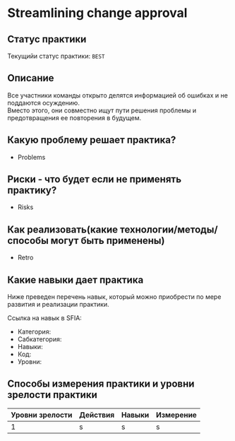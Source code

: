 # Streamlining change approval

## Статус практики

Текущийи статус практики: `BEST`

## Описание

Все участники команды открыто делятся информацией об ошибках и не поддаются осуждению.  
Вместо этого, они совместно ищут пути решения проблемы и предотвращения ее повторения в будущем.

## Какую проблему решает практика?

- Problems

## Риски - что будет если не применять практику?

- Risks

## Как реализовать(какие технологии/методы/способы могут быть применены)

- Retro

## Какие навыки дает практика

Ниже преведен перечень навык, который можно приобрести по мере развития и реализации практики.

Ссылка на навык в SFIA:

- Категория:
- Сабкатегория:
- Навыки:
- Код:
- Уровни:

## Способы измерения практики и уровни зрелости практики

| Уровни зрелости | Действия | Навыки | Измерение |
|-----------------|----------|--------|-----------|
| 1               | s        | s      | s         |
